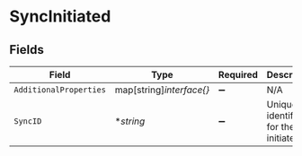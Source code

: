 # SyncInitiated


## Fields

| Field                                     | Type                                      | Required                                  | Description                               |
| ----------------------------------------- | ----------------------------------------- | ----------------------------------------- | ----------------------------------------- |
| `AdditionalProperties`                    | map[string]*interface{}*                  | :heavy_minus_sign:                        | N/A                                       |
| `SyncID`                                  | **string*                                 | :heavy_minus_sign:                        | Unique identifier for the sync initiated. |